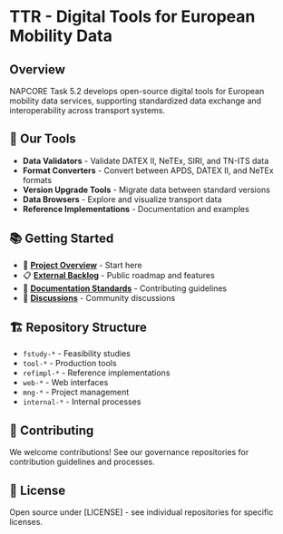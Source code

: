 # TTR - Digital Tools for European Mobility Data

## Overview
NAPCORE Task 5.2 develops open-source digital tools for European mobility data services, supporting standardized data exchange and interoperability across transport systems.

## 🔧 Our Tools
- **Data Validators** - Validate DATEX II, NeTEx, SIRI, and TN-ITS data
- **Format Converters** - Convert between APDS, DATEX II, and NeTEx formats  
- **Version Upgrade Tools** - Migrate data between standard versions
- **Data Browsers** - Explore and visualize transport data
- **Reference Implementations** - Documentation and examples

## 📚 Getting Started
- 🎯 **[Project Overview](napcore-overview)** - Start here
- 📋 **[External Backlog](mng-backlog)** - Public roadmap and features
- 📖 **[Documentation Standards](internal-knowledge_base)** - Contributing guidelines
- 💬 **[Discussions](mng-governance)** - Community discussions

## 🏗️ Repository Structure
- `fstudy-*` - Feasibility studies
- `tool-*` - Production tools  
- `refimpl-*` - Reference implementations
- `web-*` - Web interfaces
- `mng-*` - Project management
- `internal-*` - Internal processes

## 🤝 Contributing
We welcome contributions! See our governance repositories for contribution guidelines and processes.

## 📄 License
Open source under [LICENSE] - see individual repositories for specific licenses.
